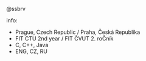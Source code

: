 @ssbrv

info:
  - Prague, Czech Republic / Praha, Česká Republika
  - FIT CTU 2nd year / FIT ČVUT 2. roČník
  - C, C++, Java
  - ENG, CZ, RU
